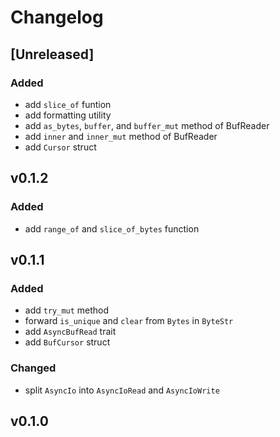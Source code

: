# Changelog

## [Unreleased]

### Added

- add `slice_of` funtion
- add formatting utility
- add `as_bytes`, `buffer`, and `buffer_mut` method of BufReader
- add `inner` and `inner_mut` method of BufReader
- add `Cursor` struct

## v0.1.2

### Added

- add `range_of` and `slice_of_bytes` function

## v0.1.1

### Added

- add `try_mut` method
- forward `is_unique` and `clear` from `Bytes` in `ByteStr`
- add `AsyncBufRead` trait
- add `BufCursor` struct

### Changed

- split `AsyncIo` into `AsyncIoRead` and `AsyncIoWrite`

## v0.1.0
